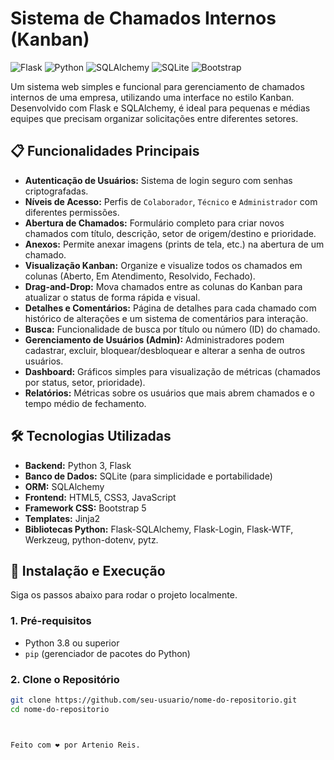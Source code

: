 # Sistema de Chamados Internos (Kanban)

![Flask](https://img.shields.io/badge/Flask-000000?style=for-the-badge&logo=flask&logoColor=white)
![Python](https://img.shields.io/badge/Python-3776AB?style=for-the-badge&logo=python&logoColor=white)
![SQLAlchemy](https://img.shields.io/badge/SQLAlchemy-D71F00?style=for-the-badge&logo=sqlalchemy&logoColor=white)
![SQLite](https://img.shields.io/badge/SQLite-003B57?style=for-the-badge&logo=sqlite&logoColor=white)
![Bootstrap](https://img.shields.io/badge/Bootstrap-563D7C?style=for-the-badge&logo=bootstrap&logoColor=white)

Um sistema web simples e funcional para gerenciamento de chamados internos de uma empresa, utilizando uma interface no estilo Kanban. Desenvolvido com Flask e SQLAlchemy, é ideal para pequenas e médias equipes que precisam organizar solicitações entre diferentes setores.

## 📋 Funcionalidades Principais

-   **Autenticação de Usuários:** Sistema de login seguro com senhas criptografadas.
-   **Níveis de Acesso:** Perfis de `Colaborador`, `Técnico` e `Administrador` com diferentes permissões.
-   **Abertura de Chamados:** Formulário completo para criar novos chamados com título, descrição, setor de origem/destino e prioridade.
-   **Anexos:** Permite anexar imagens (prints de tela, etc.) na abertura de um chamado.
-   **Visualização Kanban:** Organize e visualize todos os chamados em colunas (Aberto, Em Atendimento, Resolvido, Fechado).
-   **Drag-and-Drop:** Mova chamados entre as colunas do Kanban para atualizar o status de forma rápida e visual.
-   **Detalhes e Comentários:** Página de detalhes para cada chamado com histórico de alterações e um sistema de comentários para interação.
-   **Busca:** Funcionalidade de busca por título ou número (ID) do chamado.
-   **Gerenciamento de Usuários (Admin):** Administradores podem cadastrar, excluir, bloquear/desbloquear e alterar a senha de outros usuários.
-   **Dashboard:** Gráficos simples para visualização de métricas (chamados por status, setor, prioridade).
-   **Relatórios:** Métricas sobre os usuários que mais abrem chamados e o tempo médio de fechamento.

## 🛠️ Tecnologias Utilizadas

-   **Backend:** Python 3, Flask
-   **Banco de Dados:** SQLite (para simplicidade e portabilidade)
-   **ORM:** SQLAlchemy
-   **Frontend:** HTML5, CSS3, JavaScript
-   **Framework CSS:** Bootstrap 5
-   **Templates:** Jinja2
-   **Bibliotecas Python:** Flask-SQLAlchemy, Flask-Login, Flask-WTF, Werkzeug, python-dotenv, pytz.

## 🚀 Instalação e Execução

Siga os passos abaixo para rodar o projeto localmente.

### 1. Pré-requisitos

-   Python 3.8 ou superior
-   `pip` (gerenciador de pacotes do Python)

### 2. Clone o Repositório

```bash
git clone https://github.com/seu-usuario/nome-do-repositorio.git
cd nome-do-repositorio



Feito com ❤️ por Artenio Reis.














